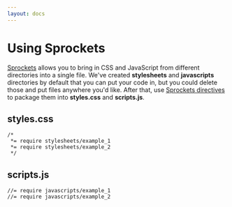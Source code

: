 ```yaml
---
layout: docs
---
```


# Using Sprockets

[Sprockets](http://getsprockets.org) allows you to bring in CSS and JavaScript from different directories into a single file. We've created **stylesheets** and **javascripts** directories by default that you can put your code in, but you could delete those and put files anywhere you'd like. After that, use [Sprockets directives](https://github.com/sstephenson/sprockets#the-directive-processor) to package them into **styles.css** and **scripts.js**.

## styles.css

    /*
     *= require stylesheets/example_1
     *= require stylesheets/example_2
     */

## scripts.js

    //= require javascripts/example_1
    //= require javascripts/example_2
